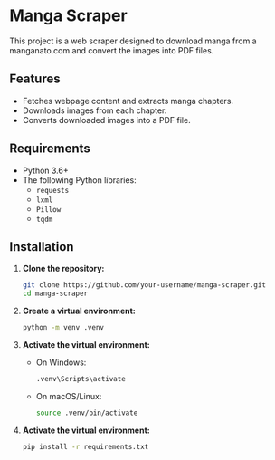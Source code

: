 # Manga Scraper

This project is a web scraper designed to download manga from a manganato.com and convert the images into PDF files.

## Features

- Fetches webpage content and extracts manga chapters.
- Downloads images from each chapter.
- Converts downloaded images into a PDF file.

## Requirements

- Python 3.6+
- The following Python libraries:
  - `requests`
  - `lxml`
  - `Pillow`
  - `tqdm`

## Installation

1. **Clone the repository:**
   ```sh
   git clone https://github.com/your-username/manga-scraper.git
   cd manga-scraper

2. **Create a virtual environment:**
   ```sh
   python -m venv .venv

3. **Activate the virtual environment:**
   - On Windows:
      ```sh
      .venv\Scripts\activate

   - On macOS/Linux:

      ```sh
      source .venv/bin/activate
   
4. **Activate the virtual environment:**
    ```sh  
    pip install -r requirements.txt
